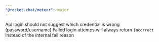 ```yaml
---
"@rocket.chat/meteor": major
---
```

Api login should not suggest which credential is wrong (password/username)
Failed login attemps will always return `Incorrect` instead of the internal fail reason
